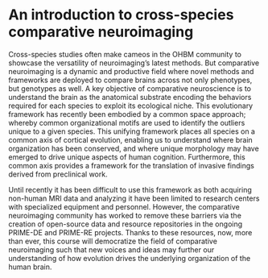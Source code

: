 # An introduction to cross-species comparative neuroimaging
 

Cross-species studies often make cameos in the OHBM community to showcase the versatility of neuroimaging’s latest methods. But comparative neuroimaging is a dynamic and productive field where novel methods and frameworks are deployed to compare brains across not only phenotypes, but genotypes as well. A key objective of comparative neuroscience is to understand the brain as the anatomical substrate encoding the behaviors required for each species to exploit its ecological niche. This evolutionary framework has recently been embodied by a common space approach; whereby common organizational motifs are used to identify the outliers unique to a given species. This unifying framework places all species on a common axis of cortical evolution, enabling us to understand where brain organization has been conserved, and where unique morphology may have emerged to drive unique aspects of human cognition. Furthermore, this common axis provides a framework for the translation of invasive findings derived from preclinical work.

Until recently it has been difficult to use this framework as both acquiring non-human MRI data and analyzing it have been limited to research centers with specialized equipment and personnel. However, the comparative neuroimaging community has worked to remove these barriers via the creation of open-source data and resource repositories in the ongoing PRIME-DE and PRIME-RE projects. Thanks to these resources, now, more than ever, this course will democratize the field of comparative neuroimaging such that new voices and ideas may further our understanding of how evolution drives the underlying organization of the human brain.